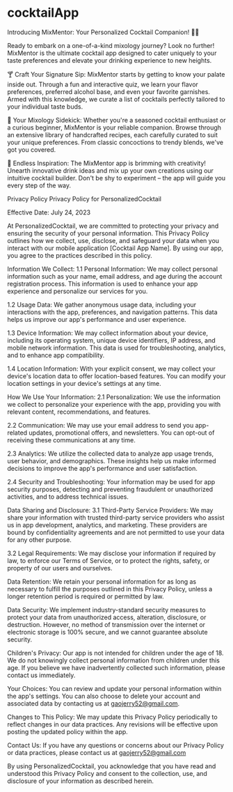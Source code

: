 # cocktailApp
Introducing MixMentor: Your Personalized Cocktail Companion! 🍹📱

Ready to embark on a one-of-a-kind mixology journey? Look no further! MixMentor is the ultimate cocktail app designed to cater uniquely to your taste preferences and elevate your drinking experience to new heights.

🍸 Craft Your Signature Sip: MixMentor starts by getting to know your palate inside out. Through a fun and interactive quiz, we learn your flavor preferences, preferred alcohol base, and even your favorite garnishes. Armed with this knowledge, we curate a list of cocktails perfectly tailored to your individual taste buds.

🍹 Your Mixology Sidekick: Whether you're a seasoned cocktail enthusiast or a curious beginner, MixMentor is your reliable companion. Browse through an extensive library of handcrafted recipes, each carefully curated to suit your unique preferences. From classic concoctions to trendy blends, we've got you covered.

🍋 Endless Inspiration: The MixMentor app is brimming with creativity! Unearth innovative drink ideas and mix up your own creations using our intuitive cocktail builder. Don't be shy to experiment – the app will guide you every step of the way.


Privacy Policy
Privacy Policy for PersonalizedCocktail

Effective Date: July 24, 2023

At PersonalizedCocktail, we are committed to protecting your privacy and ensuring the security of your personal information. This Privacy Policy outlines how we collect, use, disclose, and safeguard your data when you interact with our mobile application [Cocktail App Name]. By using our app, you agree to the practices described in this policy.

Information We Collect:
1.1 Personal Information: We may collect personal information such as your name, email address, and age during the account registration process. This information is used to enhance your app experience and personalize our services for you.

1.2 Usage Data: We gather anonymous usage data, including your interactions with the app, preferences, and navigation patterns. This data helps us improve our app's performance and user experience.

1.3 Device Information: We may collect information about your device, including its operating system, unique device identifiers, IP address, and mobile network information. This data is used for troubleshooting, analytics, and to enhance app compatibility.

1.4 Location Information: With your explicit consent, we may collect your device's location data to offer location-based features. You can modify your location settings in your device's settings at any time.

How We Use Your Information:
2.1 Personalization: We use the information we collect to personalize your experience with the app, providing you with relevant content, recommendations, and features.

2.2 Communication: We may use your email address to send you app-related updates, promotional offers, and newsletters. You can opt-out of receiving these communications at any time.

2.3 Analytics: We utilize the collected data to analyze app usage trends, user behavior, and demographics. These insights help us make informed decisions to improve the app's performance and user satisfaction.

2.4 Security and Troubleshooting: Your information may be used for app security purposes, detecting and preventing fraudulent or unauthorized activities, and to address technical issues.

Data Sharing and Disclosure:
3.1 Third-Party Service Providers: We may share your information with trusted third-party service providers who assist us in app development, analytics, and marketing. These providers are bound by confidentiality agreements and are not permitted to use your data for any other purpose.

3.2 Legal Requirements: We may disclose your information if required by law, to enforce our Terms of Service, or to protect the rights, safety, or property of our users and ourselves.

Data Retention:
We retain your personal information for as long as necessary to fulfill the purposes outlined in this Privacy Policy, unless a longer retention period is required or permitted by law.

Data Security:
We implement industry-standard security measures to protect your data from unauthorized access, alteration, disclosure, or destruction. However, no method of transmission over the internet or electronic storage is 100% secure, and we cannot guarantee absolute security.

Children's Privacy:
Our app is not intended for children under the age of 18. We do not knowingly collect personal information from children under this age. If you believe we have inadvertently collected such information, please contact us immediately.

Your Choices:
You can review and update your personal information within the app's settings. You can also choose to delete your account and associated data by contacting us at gaojerry52@gmail.com.

Changes to This Policy:
We may update this Privacy Policy periodically to reflect changes in our data practices. Any revisions will be effective upon posting the updated policy within the app.

Contact Us:
If you have any questions or concerns about our Privacy Policy or data practices, please contact us at gaojerry52@gmail.com

By using PersonalizedCocktail, you acknowledge that you have read and understood this Privacy Policy and consent to the collection, use, and disclosure of your information as described herein.
